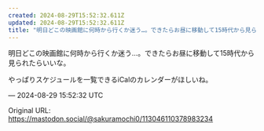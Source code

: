 ```yaml
---
created: 2024-08-29T15:52:32.611Z
updated: 2024-08-29T15:52:32.611Z
title: "明日どこの映画館に何時から行くか迷う…。できたらお昼に移動して15時代から見られ[...]"
---
```


<p>明日どこの映画館に何時から行くか迷う…。できたらお昼に移動して15時代から見られたらいいな。</p><p>やっぱりスケジュールを一覧できるiCalのカレンダーがほしいね。</p>

&mdash; 2024-08-29 15:52:32 UTC

Original URL: https://mastodon.social/@sakuramochi0/113046110378983234
